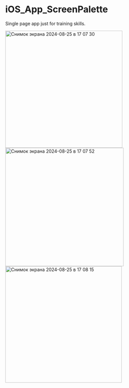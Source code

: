 # iOS_App_ScreenPalette
Single page app just for training skills.


<img width="367" alt="Снимок экрана 2024-08-25 в 17 07 30" src="https://github.com/user-attachments/assets/5428fc31-801f-453a-9001-8a72236d6866">

<img width="371" alt="Снимок экрана 2024-08-25 в 17 07 52" src="https://github.com/user-attachments/assets/4306b812-88eb-43e9-8039-5a37bfe5527e">

<img width="365" alt="Снимок экрана 2024-08-25 в 17 08 15" src="https://github.com/user-attachments/assets/52788f17-b21e-4cf1-a2ba-488d01d69a8e">
